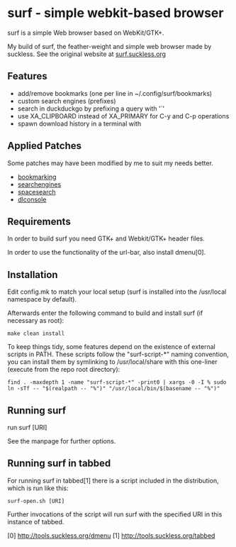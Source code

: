# surf - simple webkit-based browser

surf is a simple Web browser based on WebKit/GTK+.

My build of surf, the feather-weight and simple web browser made by suckless.
See the original website at [surf.suckless.org](https://surf.suckless.org)

## Features

- add/remove bookmarks (one per line in ~/.config/surf/bookmarks)
- custom search engines (prefixes)
- search in duckduckgo by prefixing a query with '\`'
- use XA_CLIPBOARD instead of XA_PRIMARY for C-y and C-p operations
- spawn download history in a terminal with <C-S-d>

## Applied Patches

Some patches may have been modified by me to suit my needs better.

- [bookmarking](http://surf.suckless.org/patches/bookmarking/)
- [searchengines](http://surf.suckless.org/patches/searchengines/)
- [spacesearch](http://surf.suckless.org/patches/spacesearch/)
- [dlconsole](https://surf.suckless.org/patches/dlconsole/)

## Requirements

In order to build surf you need GTK+ and Webkit/GTK+ header files.

In order to use the functionality of the url-bar, also install dmenu[0].

## Installation

Edit config.mk to match your local setup (surf is installed into
the /usr/local namespace by default).

Afterwards enter the following command to build and install surf (if
necessary as root):

    make clean install

To keep things tidy, some features depend on the existence of external scripts in PATH.
These scripts follow the "surf-script-*" naming convention, you can install them by
symlinking to /usr/local/share with this one-liner (execute from the repo root directory):

    find . -maxdepth 1 -name "surf-script-*" -print0 | xargs -0 -I % sudo ln -sTf -- "$(realpath -- "%")" "/usr/local/bin/$(basename -- "%")"

## Running surf

run
	surf [URI]

See the manpage for further options.

## Running surf in tabbed

For running surf in tabbed[1] there is a script included in the distribution,
which is run like this:

	surf-open.sh [URI]

Further invocations of the script will run surf with the specified URI in this
instance of tabbed.

[0] http://tools.suckless.org/dmenu
[1] http://tools.suckless.org/tabbed

